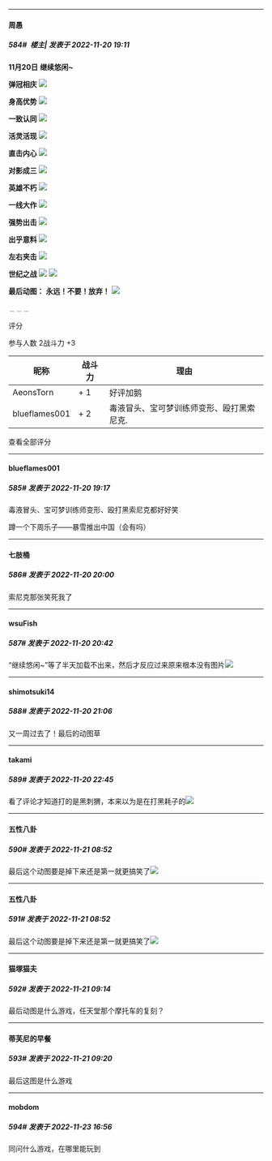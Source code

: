 

*****

####  周愚  
##### 584#         楼主| 发表于 2022-11-20 19:11

<strong>11月20日</strong>
<strong>继续悠闲~</strong>

<strong>弹冠相庆</strong>
<strong><img src="https://p.sda1.dev/8/461b6ad155be83b896119e18bea8ee7a/trump.jpg" referrerpolicy="no-referrer"></strong>

<strong>身高优势</strong>
<strong><img src="https://p.sda1.dev/8/ee4053333712790e063fcd094cb2b2f6/slap.gif" referrerpolicy="no-referrer"></strong>

<strong>一致认同</strong>
<strong><img src="https://p.sda1.dev/8/5a902a86c39592dd3dc851ccb149b025/slav.png" referrerpolicy="no-referrer"></strong>

<strong>活灵活现</strong>
<strong><img src="https://p.sda1.dev/8/9380b9068d5a9c3658bbd2510a02cda8/border.jpg" referrerpolicy="no-referrer"></strong>

<strong>直击内心</strong>
<strong><img src="https://p.sda1.dev/8/806ac2d9c9ae1aab511f797a15aeaa4a/eyes.png" referrerpolicy="no-referrer"></strong>

<strong>对影成三</strong>
<strong><img src="https://p.sda1.dev/8/47e35f63022a8f7cbd6c5c6f380b2114/mirror.jpg" referrerpolicy="no-referrer"></strong>

<strong>英雄不朽</strong>
<strong><img src="https://p.sda1.dev/8/5f7582e30d32651c6a97666e903edce7/gamer.png" referrerpolicy="no-referrer"></strong>

<strong>一线大作</strong>
<strong><img src="https://p.sda1.dev/8/2389d39773ea090a415cfdb06da7bf45/poke.gif" referrerpolicy="no-referrer"></strong>

<strong>强势出击</strong>
<strong><img src="https://p.sda1.dev/8/94d145c76b024d105a9235b49e168a15/poland.png" referrerpolicy="no-referrer"></strong>

<strong>出乎意料</strong>
<strong><img src="https://p.sda1.dev/8/0137af32cf44c923b17adf7ffabbc250/venom.jpg" referrerpolicy="no-referrer"></strong>

<strong>左右夹击</strong>
<strong><img src="https://p.sda1.dev/8/1e1abd1ae2c5d8442a95ca5813458088/potter.png" referrerpolicy="no-referrer"></strong>

<strong>世纪之战</strong>
<strong><img src="https://p.sda1.dev/8/5f57117f7de227dda29358b970653d86/shadow.gif" referrerpolicy="no-referrer"></strong>
<strong><img src="https://p.sda1.dev/8/407f5f06782803b6f9546020af14a1e9/shadow2.png" referrerpolicy="no-referrer"></strong>

<strong>最后动图：</strong>
<strong>永远！不要！放弃！</strong>
<strong><img src="https://p.sda1.dev/8/9c6baf6a9f2c48fec9d83bc16042dc8c/bike.gif" referrerpolicy="no-referrer"></strong>

﹍﹍﹍

评分

 参与人数 2战斗力 +3

|昵称|战斗力|理由|
|----|---|---|
| AeonsTorn| + 1|好评加鹅|
| blueflames001| + 2|毒液冒头、宝可梦训练师变形、殴打黑索尼克.|

查看全部评分

*****

####  blueflames001  
##### 585#       发表于 2022-11-20 19:17

毒液冒头、宝可梦训练师变形、殴打黑索尼克都好好笑

蹲一个下周乐子——暴雪推出中国（会有吗）



*****

####  七肢桶  
##### 586#       发表于 2022-11-20 20:00

索尼克那张笑死我了



*****

####  wsuFish  
##### 587#       发表于 2022-11-20 20:42

“继续悠闲~”等了半天加载不出来，然后才反应过来原来根本没有图片<img src="https://static.saraba1st.com/image/smiley/face2017/068.png" referrerpolicy="no-referrer">



*****

####  shimotsuki14  
##### 588#       发表于 2022-11-20 21:06

又一周过去了！最后的动图草



*****

####  takami  
##### 589#       发表于 2022-11-20 22:45

看了评论才知道打的是黑刺猬，本来以为是在打黑耗子的<img src="https://static.saraba1st.com/image/smiley/face2017/066.png" referrerpolicy="no-referrer">



*****

####  五性八卦  
##### 590#       发表于 2022-11-21 08:52

最后这个动图要是掉下来还是第一就更搞笑了<img src="https://static.saraba1st.com/image/smiley/face2017/067.png" referrerpolicy="no-referrer">

*****

####  五性八卦  
##### 591#       发表于 2022-11-21 08:52

最后这个动图要是掉下来还是第一就更搞笑了<img src="https://static.saraba1st.com/image/smiley/face2017/067.png" referrerpolicy="no-referrer">



*****

####  猫塚猫夫  
##### 592#       发表于 2022-11-21 09:14

最后动图是什么游戏，任天堂那个摩托车的复刻？

*****

####  蒂芙尼的早餐  
##### 593#       发表于 2022-11-21 09:20

最后这图是什么游戏



*****

####  mobdom  
##### 594#       发表于 2022-11-23 16:56

同问什么游戏，在哪里能玩到

